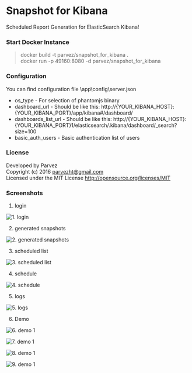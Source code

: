 # Snapshot for Kibana
Scheduled Report Generation for ElasticSearch Kibana!

### Start Docker Instance
> docker build -t parvez/snapshot_for_kibana .  
> docker run -p 49160:8080 -d parvez/snapshot_for_kibana


### Configuration
You can find configuration file \app\config\server.json
- os_type - For selection of phantomjs binary
- dashboard_url - Should be like this: http://{YOUR_KIBANA_HOST}:{YOUR_KIBANA_PORT}/app/kibana#/dashboard/
- dashboards_list_url - Should be like this: http://{YOUR_KIBANA_HOST}:{YOUR_KIBANA_PORT}1/elasticsearch/.kibana/dashboard/_search?size=100
- basic_auth_users - Basic authentication list of users

### License
Developed by Parvez  
Copyright (c) 2016 parvezht@gmail.com  
Licensed under the MIT License http://opensource.org/licenses/MIT  

### Screenshots
1. login

![1. login](https://raw.githubusercontent.com/parvez/snapshot_for_kibana/master/screenshots/1_login.png)


2. generated snapshots

![2. generated snapshots](https://raw.githubusercontent.com/parvez/snapshot_for_kibana/master/screenshots/2_generated_snapshots.png)


3. scheduled list

![3. scheduled list](https://raw.githubusercontent.com/parvez/snapshot_for_kibana/master/screenshots/3_scheduled_list.png)


4. schedule

![4. schedule](https://raw.githubusercontent.com/parvez/snapshot_for_kibana/master/screenshots/4_schedule.png)


5. logs

![5. logs](https://raw.githubusercontent.com/parvez/snapshot_for_kibana/master/screenshots/5_logs.png)


6. Demo

![6. demo 1](https://raw.githubusercontent.com/parvez/snapshot_for_kibana/master/screenshots/6_demo_1.png)

![7. demo 1](https://raw.githubusercontent.com/parvez/snapshot_for_kibana/master/screenshots/7_demo_2.png)

![8. demo 1](https://raw.githubusercontent.com/parvez/snapshot_for_kibana/master/screenshots/8_demo_3.png)

![9. demo 1](https://raw.githubusercontent.com/parvez/snapshot_for_kibana/master/screenshots/9_demo_4.png)



